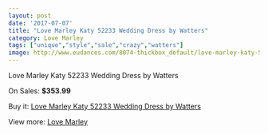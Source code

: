 ```yaml
---
layout: post
date: '2017-07-07'
title: "Love Marley Katy 52233 Wedding Dress by Watters"
category: Love Marley
tags: ["unique","style","sale","crazy","watters"]
image: http://www.eudances.com/8074-thickbox_default/love-marley-katy-52233-wedding-dress-by-watters.jpg
---
```

Love Marley Katy 52233 Wedding Dress by Watters

On Sales: **$353.99**
<a href="https://www.eudances.com/en/love-marley/2810-love-marley-katy-52233-wedding-dress-by-watters.html"><amp-img layout="responsive" width="600" height="600" src="//www.eudances.com/8074-thickbox_default/love-marley-katy-52233-wedding-dress-by-watters.jpg" alt="Love Marley Katy 52233 Wedding Dress by Watters 0" /></a>
<a href="https://www.eudances.com/en/love-marley/2810-love-marley-katy-52233-wedding-dress-by-watters.html"><amp-img layout="responsive" width="600" height="600" src="//www.eudances.com/8076-thickbox_default/love-marley-katy-52233-wedding-dress-by-watters.jpg" alt="Love Marley Katy 52233 Wedding Dress by Watters 1" /></a>
<a href="https://www.eudances.com/en/love-marley/2810-love-marley-katy-52233-wedding-dress-by-watters.html"><amp-img layout="responsive" width="600" height="600" src="//www.eudances.com/8075-thickbox_default/love-marley-katy-52233-wedding-dress-by-watters.jpg" alt="Love Marley Katy 52233 Wedding Dress by Watters 2" /></a>

Buy it: [Love Marley Katy 52233 Wedding Dress by Watters](https://www.eudances.com/en/love-marley/2810-love-marley-katy-52233-wedding-dress-by-watters.html "Love Marley Katy 52233 Wedding Dress by Watters")

View more: [Love Marley](https://www.eudances.com/en/44-love-marley "Love Marley")